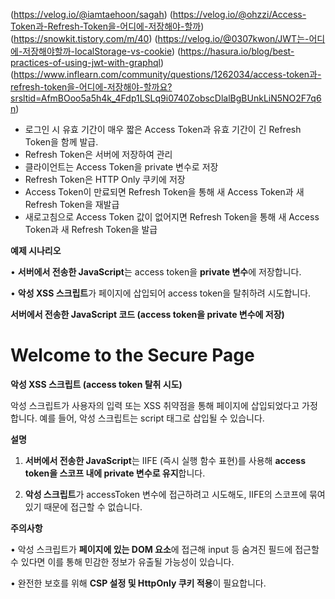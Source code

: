
 (https://velog.io/@iamtaehoon/sagah)
 (https://velog.io/@ohzzi/Access-Token과-Refresh-Token을-어디에-저장해야-할까)
 (https://snowkit.tistory.com/m/40)
(https://velog.io/@0307kwon/JWT는-어디에-저장해야할까-localStorage-vs-cookie)
(https://hasura.io/blog/best-practices-of-using-jwt-with-graphql)
(https://www.inflearn.com/community/questions/1262034/access-token과-refresh-token을-어디에-저장해야-할까요?srsltid=AfmBOoo5a5h4k_4Fdp1LSLq9i0740ZobscDlalBgBUnkLiN5NO2F7q6n)


 - 로그인 시 유효 기간이 매우 짧은 Access Token과 유효 기간이 긴 Refresh Token을 함께 발급.
- Refresh Token은 서버에 저장하여 관리
- 클라이언트는 Access Token을 private 변수로 저장
- Refresh Token은 HTTP Only 쿠키에 저장
- Access Token이 만료되면 Refresh Token을 통해 새 Access Token과 새 Refresh Token을 재발급
- 새로고침으로 Access Token 값이 없어지면 Refresh Token을 통해 새 Access Token과 새 Refresh Token을 발급

**예제 시나리오**

  

• **서버에서 전송한 JavaScript**는 access token을 **private 변수**에 저장합니다.

• **악성 XSS 스크립트**가 페이지에 삽입되어 access token을 탈취하려 시도합니다.

  

**서버에서 전송한 JavaScript 코드 (access token을 private 변수에 저장)**
<!DOCTYPE html>
<html lang="en">
<head>
  <meta charset="UTF-8">
  <title>Access Token Example</title>
</head>
<body>
  <h1>Welcome to the Secure Page</h1>

  <script>
    // 서버에서 전송한 안전한 JavaScript 코드
    (function() {
      // access token을 private 변수로 설정
      const accessToken = "secure_access_token_12345";

      // access token을 사용한 API 요청 예시
      async function fetchProtectedData() {
        const response = await fetch('/api/protected', {
          headers: {
            'Authorization': `Bearer ${accessToken}`
          }
        });
        const data = await response.json();
        console.log(data);
      }

      // 페이지 로드 시 API 호출
      fetchProtectedData();
    })(); // IIFE (즉시 실행 함수 표현)로 private 변수로 유지
  </script>
</body>
</html>

**악성 XSS 스크립트 (access token 탈취 시도)**
<!-- 악성 XSS 스크립트 -->
<script>
  // 서버에서 전송한 JavaScript 코드와 같은 페이지 내에서 실행되므로 접근 가능
  const stealToken = () => {
    try {
      // 서버 코드 내의 accessToken 변수를 직접 읽는 것은 불가능
      console.log("Trying to steal access token...");
      
      // 그러나, 여기에서는 IIFE 내부의 변수에 접근할 수 없어 실패
      alert("No access to accessToken variable.");
    } catch (e) {
      alert("Could not steal token: " + e.message);
    }
  };

  stealToken();
</script>
  

악성 스크립트가 사용자의 입력 또는 XSS 취약점을 통해 페이지에 삽입되었다고 가정합니다. 예를 들어, 악성 스크립트는 script 태그로 삽입될 수 있습니다.

**설명**
1. **서버에서 전송한 JavaScript**는 IIFE (즉시 실행 함수 표현)를 사용해 **access token을 스코프 내에 private 변수로 유지**합니다.

2. **악성 스크립트**가 accessToken 변수에 접근하려고 시도해도, IIFE의 스코프에 묶여 있기 때문에 접근할 수 없습니다.

**주의사항**


• 악성 스크립트가 **페이지에 있는 DOM 요소**에 접근해 input 등 숨겨진 필드에 접근할 수 있다면 이를 통해 민감한 정보가 유출될 가능성이 있습니다.

• 완전한 보호를 위해 **CSP 설정 및 HttpOnly 쿠키 적용**이 필요합니다.